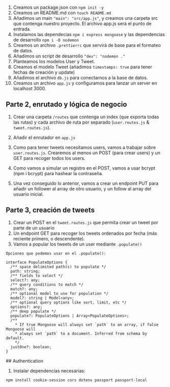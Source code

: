 1. Creamos un package.json con `npm init -y`
2. Creamos un README.md con `touch README.md`
3. Añadimos un main `"main": "src/app.js"`, y creamos una carpeta src que contenga nuestro proyecto. El archivo app.js será el punto de entrada.
4. Instalamos las dependecias `npm i express mongoose` y las dependencias de desarrollo `npm i -D nodemon`
5. Creamos un archivo `.prettierrc` que servirá de base para el formateo de datos.
6. Añadimos un script de desarrollo `"dev": "nodemon ."`
7. Planteamos los modelos User y Tweet.
8. Creamos el modelo Tweet (añadimos `timestamps: true` para tener fechas de creación y update)
9. Añadimos el archivo `db.js` para conectarnos a la base de datos.
10. Creamos un archivo `app.js` y configuramos para lanzar un server en localhost 3000.

## Parte 2, enrutado y lógica de negocio

1. Crear una carpeta `/routes` que contenga un index (que exporta todas las rutas) y cada archivo de ruta por separado (`user.routes.js` & `tweet.routes.js`).
2. Añadir el enrutador en `app.js`
3. Como para tener tweets necesitamos users, vamos a trabajar sobre `user.routes.js`. Crearemos al menos un POST (para crear users) y un GET para recoger todos los users.
4. Como vamos a simular un registro en el POST, vamos a usar bcrypt (npm i bcrypt) para hashear la contraseña.

5. Una vez conseguido lo anterior, vamos a crear un endpoint PUT para añadir un follower al array de otro usuario, y un follow al array del usuario inicial.

## Parte 3, creación de tweets

1. Crear un POST en el `tweet.routes.js` que permita crear un tweet por parte de un usuario
2. Un endpoint GET para recoger los tweets ordenados por fecha (más reciente primero, o descendente).
3. Vamos a popular los tweets de un user mediante `.populate()`

```
Opciones que podemos usar en el .populate():

interface PopulateOptions {
  /** space delimited path(s) to populate */
  path: string;
  /** fields to select */
  select?: any;
  /** query conditions to match */
  match?: any;
  /** optional model to use for population */
  model?: string | Model<any>;
  /** optional query options like sort, limit, etc */
  options?: any;
  /** deep populate */
  populate?: PopulateOptions | Array<PopulateOptions>;
  /**
    * If true Mongoose will always set `path` to an array, if false Mongoose will
    * always set `path` to a document. Inferred from schema by default.
    */
  justOne?: boolean;
}
```

## Authentication

1. Instalar dependencias necesarias:

```
npm install cookie-session cors dotenv passport passport-local
```

